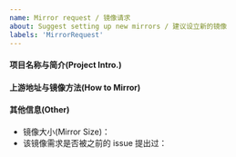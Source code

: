 ```yaml
---
name: Mirror request / 镜像请求
about: Suggest setting up new mirrors / 建议设立新的镜像
labels: 'MirrorRequest'
---
```

<!--
如果你希望 TUNA 对某个开源项目设立镜像，请按以下模板填写

If you request TUNA to setup a mirror site for an open-source project, please submit you issue using the following template.
-->

#### 项目名称与简介(Project Intro.)

#### 上游地址与镜像方法(How to Mirror)

#### 其他信息(Other)
- 镜像大小(Mirror Size)：
- 该镜像需求是否被之前的 issue 提出过：
